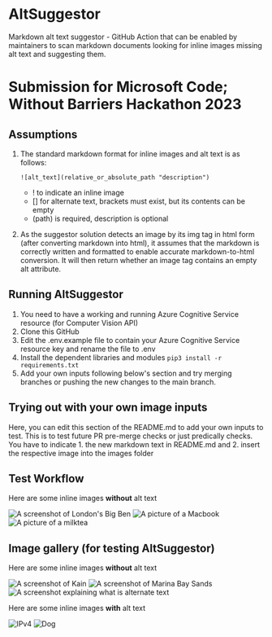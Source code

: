 # AltSuggestor
Markdown alt text suggestor - GitHub Action that can be enabled by maintainers to scan markdown documents looking for inline images missing alt text and suggesting them. 

# Submission for Microsoft Code; Without Barriers Hackathon 2023

## Assumptions
1. The standard markdown format for inline images and alt text is as follows:

    `
    ![alt_text](relative_or_absolute_path "description")
    `

    - ! to indicate an inline image
    - [] for alternate text, brackets must exist, but its contents can be empty
    - (path) is required, description is optional

2. As the suggestor solution detects an image by its img tag in html form (after converting markdown into html), it assumes that the markdown is correctly written and formatted to enable accurate markdown-to-html conversion. It will then return whether an image tag contains an empty alt attribute.


## Running AltSuggestor
1. You need to have a working and running Azure Cognitive Service resource (for Computer Vision API)
2. Clone this GitHub
3. Edit the .env.example file to contain your Azure Cognitive Service resource key and rename the file to .env
4. Install the dependent libraries and modules `pip3 install -r requirements.txt`
5. Add your own inputs following below's section and try merging branches or pushing the new changes to the main branch.


## Trying out with your own image inputs
Here, you can edit this section of the README.md to add your own inputs to test.
This is to test future PR pre-merge checks or just predically checks.
You have to indicate 1. the new markdown text in README.md and 2. insert the respective image into the images folder


## Test Workflow
Here are some inline images **without** alt text

![](/images/bigben.jpg "A screenshot of London's Big Ben")
![](/images/macbook.jpg "A picture of a Macbook")
![](/images/milktea.jpg "A picture of a milktea")


## Image gallery (for testing AltSuggestor)

Here are some inline images **without** alt text

![](/images/kain.png "A screenshot of Kain")
![](/images/mbs.jpeg "A screenshot of Marina Bay Sands")
![](/images/alt-text.png "A screenshot explaining what is alternate text")

Here are some inline images **with** alt text

![IPv4](/images/ip.png "A screenshot explaining what is an IPv4")
![Dog](/images/dog.jpeg "A screenshot of a dog")